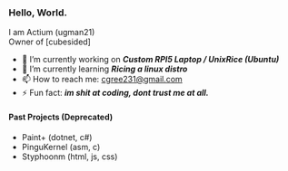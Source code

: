 ### Hello, World.
I am Actium (ugman21)<br>
Owner of [cubesided]<BR>

- 🔭 I’m currently working on ___Custom RPI5 Laptop / UnixRice (Ubuntu)___
- 🌱 I’m currently learning ___Ricing a linux distro___
- 📫 How to reach me: [cgree231@gmail.com](mailto://cgree231@gmail.com)
- ⚡ Fun fact: ___im shit at coding, dont trust me at all.___


#### Past Projects (Deprecated)
- Paint+ (dotnet, c#)
- PinguKernel (asm, c)
- Styphoonm (html, js, css)
